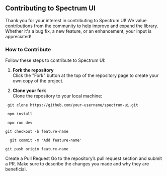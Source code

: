 ## Contributing to Spectrum UI

Thank you for your interest in contributing to Spectrum UI! We value contributions from the community to help improve and expand the library. Whether it's a bug fix, a new feature, or an enhancement, your input is appreciated!

### How to Contribute

Follow these steps to contribute to Spectrum UI:

1. **Fork the repository**  
   Click the "Fork" button at the top of the repository page to create your own copy of the project.

2. **Clone your fork**  
   Clone the repository to your local machine:

  ```
   git clone https://github.com/your-username/spectrum-ui.git

  ```
  ```
   npm install 
  ```
  ```
   npm run dev
  ```
    git checkout -b feature-name

  ```
    git commit -m 'Add feature-name'
  ```
    git push origin feature-name

 Create a Pull Request
Go to the repository’s pull request section and submit a PR. Make sure to describe the changes you made and why they are beneficial.


